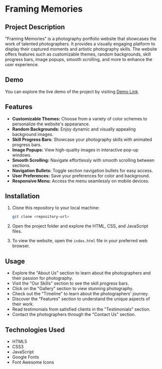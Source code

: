 # Framing Memories

## Project Description

"Framing Memories" is a photography portfolio website that showcases the work of talented photographers. It provides a visually engaging platform to display their captured moments and artistic photography skills. The website offers features such as customizable themes, random backgrounds, skill progress bars, image popups, smooth scrolling, and more to enhance the user experience.

## Demo

You can explore the live demo of the project by visiting [Demo Link](https://mohamedmosilhy.github.io/Photographer-portfolio/).

## Features

- **Customizable Themes:** Choose from a variety of color schemes to personalize the website's appearance.
- **Random Backgrounds:** Enjoy dynamic and visually appealing background images.
- **Skill Progress Bars:** Showcase your photography skills with animated progress bars.
- **Image Popups:** View high-quality images in interactive pop-up windows.
- **Smooth Scrolling:** Navigate effortlessly with smooth scrolling between sections.
- **Navigation Bullets:** Toggle section navigation bullets for easy access.
- **User Preferences:** Save your preferences for color and background.
- **Responsive Menu:** Access the menu seamlessly on mobile devices.

## Installation

1. Clone this repository to your local machine:

   ```bash
   git clone <repository-url>
   ```

2. Open the project folder and explore the HTML, CSS, and JavaScript files.

3. To view the website, open the `index.html` file in your preferred web browser.

## Usage

- Explore the "About Us" section to learn about the photographers and their passion for photography.
- Visit the "Our Skills" section to see the skill progress bars.
- Click on the "Gallery" section to view stunning photography.
- Check out the "Timeline" to learn about the photographers' journey.
- Discover the "Features" section to understand the unique aspects of their work.
- Read testimonials from satisfied clients in the "Testimonials" section.
- Contact the photographers through the "Contact Us" section.

## Technologies Used

- HTML5
- CSS3
- JavaScript
- Google Fonts
- Font Awesome Icons



